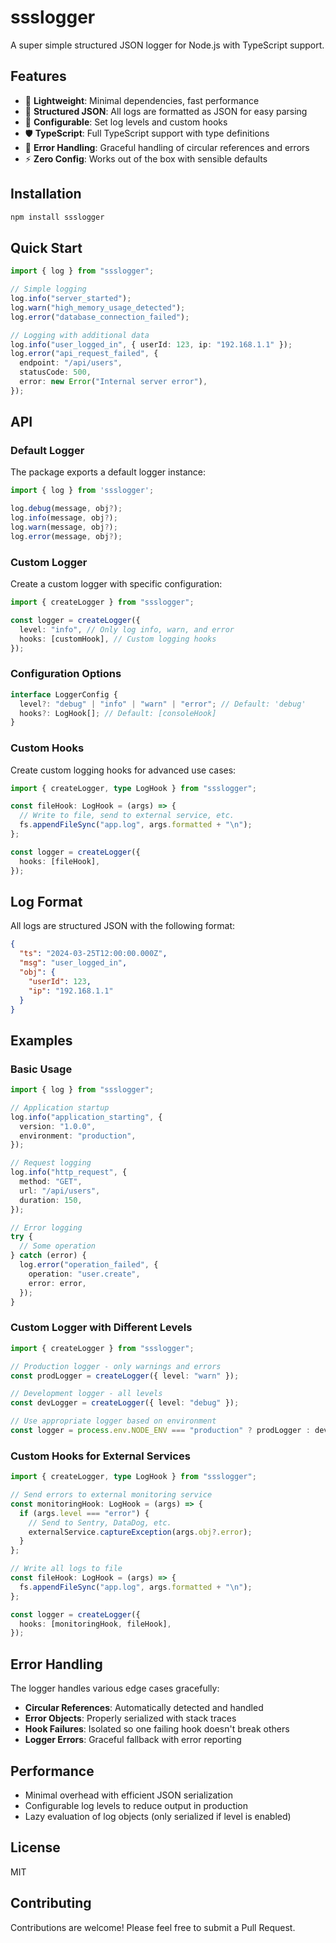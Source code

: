 # ssslogger

A super simple structured JSON logger for Node.js with TypeScript support.

## Features

- 🚀 **Lightweight**: Minimal dependencies, fast performance
- 📝 **Structured JSON**: All logs are formatted as JSON for easy parsing
- 🔧 **Configurable**: Set log levels and custom hooks
- 🛡️ **TypeScript**: Full TypeScript support with type definitions
- 🔄 **Error Handling**: Graceful handling of circular references and errors
- ⚡ **Zero Config**: Works out of the box with sensible defaults

## Installation

```bash
npm install ssslogger
```

## Quick Start

```typescript
import { log } from "ssslogger";

// Simple logging
log.info("server_started");
log.warn("high_memory_usage_detected");
log.error("database_connection_failed");

// Logging with additional data
log.info("user_logged_in", { userId: 123, ip: "192.168.1.1" });
log.error("api_request_failed", {
  endpoint: "/api/users",
  statusCode: 500,
  error: new Error("Internal server error"),
});
```

## API

### Default Logger

The package exports a default logger instance:

```typescript
import { log } from 'ssslogger';

log.debug(message, obj?);
log.info(message, obj?);
log.warn(message, obj?);
log.error(message, obj?);
```

### Custom Logger

Create a custom logger with specific configuration:

```typescript
import { createLogger } from "ssslogger";

const logger = createLogger({
  level: "info", // Only log info, warn, and error
  hooks: [customHook], // Custom logging hooks
});
```

### Configuration Options

```typescript
interface LoggerConfig {
  level?: "debug" | "info" | "warn" | "error"; // Default: 'debug'
  hooks?: LogHook[]; // Default: [consoleHook]
}
```

### Custom Hooks

Create custom logging hooks for advanced use cases:

```typescript
import { createLogger, type LogHook } from "ssslogger";

const fileHook: LogHook = (args) => {
  // Write to file, send to external service, etc.
  fs.appendFileSync("app.log", args.formatted + "\n");
};

const logger = createLogger({
  hooks: [fileHook],
});
```

## Log Format

All logs are structured JSON with the following format:

```json
{
  "ts": "2024-03-25T12:00:00.000Z",
  "msg": "user_logged_in",
  "obj": {
    "userId": 123,
    "ip": "192.168.1.1"
  }
}
```

## Examples

### Basic Usage

```typescript
import { log } from "ssslogger";

// Application startup
log.info("application_starting", {
  version: "1.0.0",
  environment: "production",
});

// Request logging
log.info("http_request", {
  method: "GET",
  url: "/api/users",
  duration: 150,
});

// Error logging
try {
  // Some operation
} catch (error) {
  log.error("operation_failed", {
    operation: "user.create",
    error: error,
  });
}
```

### Custom Logger with Different Levels

```typescript
import { createLogger } from "ssslogger";

// Production logger - only warnings and errors
const prodLogger = createLogger({ level: "warn" });

// Development logger - all levels
const devLogger = createLogger({ level: "debug" });

// Use appropriate logger based on environment
const logger = process.env.NODE_ENV === "production" ? prodLogger : devLogger;
```

### Custom Hooks for External Services

```typescript
import { createLogger, type LogHook } from "ssslogger";

// Send errors to external monitoring service
const monitoringHook: LogHook = (args) => {
  if (args.level === "error") {
    // Send to Sentry, DataDog, etc.
    externalService.captureException(args.obj?.error);
  }
};

// Write all logs to file
const fileHook: LogHook = (args) => {
  fs.appendFileSync("app.log", args.formatted + "\n");
};

const logger = createLogger({
  hooks: [monitoringHook, fileHook],
});
```

## Error Handling

The logger handles various edge cases gracefully:

- **Circular References**: Automatically detected and handled
- **Error Objects**: Properly serialized with stack traces
- **Hook Failures**: Isolated so one failing hook doesn't break others
- **Logger Errors**: Graceful fallback with error reporting

## Performance

- Minimal overhead with efficient JSON serialization
- Configurable log levels to reduce output in production
- Lazy evaluation of log objects (only serialized if level is enabled)

## License

MIT

## Contributing

Contributions are welcome! Please feel free to submit a Pull Request.
